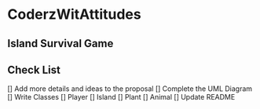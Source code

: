 # CoderzWitAttitudes

## Island Survival Game

## Check List
[] Add more details and ideas to the proposal
[] Complete the UML Diagram
[] Write Classes 
    [] Player
    [] Island
    [] Plant
    [] Animal 
[] Update README 
